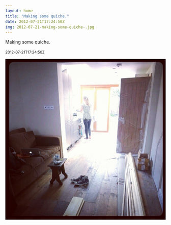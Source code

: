 ```yaml
---
layout: home
title: "Making some quiche."
date: 2012-07-21T17:24:50Z
img: 2012-07-21-making-some-quiche-.jpg
---
```


Making some quiche.

<small>2012-07-21T17:24:50Z</small>

![Making some quiche.](2012-07-21-making-some-quiche-.jpg)
